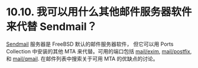 # 10.10. 我可以用什么其他邮件服务器软件来代替 Sendmail？

[Sendmail](http://www.sendmail.org/) 服务器是 FreeBSD 默认的邮件服务器软件， 但它可以用 Ports Collection 中安装的其他 MTA 来代替。可用的端口包括 [mail/exim](https://cgit.freebsd.org/ports/tree/mail/exim/pkg-descr), [mail/postfix](https://cgit.freebsd.org/ports/tree/mail/postfix/pkg-descr), 和 [mail/qmail](https://cgit.freebsd.org/ports/tree/mail/qmail/pkg-descr). 在邮件列表中搜索关于可用 MTA 的优缺点的讨论。
